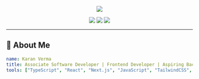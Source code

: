 <!-- PROFILE README - DARK THEME STYLING -->

<p align="center">
  <img src="https://capsule-render.vercel.app/api?type=waving&color=0f0f0f&height=200&section=header&text=Hi%20There,%20I'm%20Karan%20Verma%20👋&fontColor=ffffff&fontSize=40&fontAlignY=35" />
</p>

<p align="center">
  <a href="https://linkedin.com/in/your-link"><img src="https://img.shields.io/badge/LinkedIn-0A66C2?style=for-the-badge&logo=linkedin&logoColor=white"/></a>
  <a href="mailto:youremail@example.com"><img src="https://img.shields.io/badge/Email-D14836?style=for-the-badge&logo=gmail&logoColor=white"/></a>
  <a href="https://yourwebsite.com"><img src="https://img.shields.io/badge/Portfolio-000000?style=for-the-badge&logo=github&logoColor=white"/></a>
</p>

---

## 🧠 About Me

```yaml
name: Karan Verma
title: Associate Software Developer | Frontend Developer | Aspiring Backend Developer
tools: ["TypeScript", "React", "Next.js", "JavaScript", "TailwindCSS", "Redux/Zustand"]
